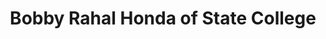 ---
title: "Bobby Rahal Honda of State College"
url: /state-college/bobby-rahal-honda-of-state-college/
shop: Autohaus
---